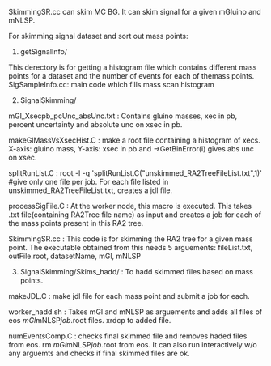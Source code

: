 SkimmingSR.cc can skim MC BG. It can skim signal for a given mGluino and mNLSP.

For skimming signal dataset and sort out mass points:

1) getSignalInfo/

This derectory is for getting a histogram file which contains different mass points for a dataset and the number of events for each of themass points.
SigSampleInfo.cc: main code which fills mass scan histogram

2) SignalSkimming/

mGl_Xsecpb_pcUnc_absUnc.txt : Contains gluino masses, xec in pb, percent uncertainty and absolute unc on xsec in pb.

makeGlMassVsXsecHist.C : make a root file containing a histogram of xecs. X-axis: gluino mass, Y-axis: xsec in pb and ->GetBinError(i) gives abs unc on xsec.

splitRunList.C : root -l -q 'splitRunList.C("unskimmed_RA2TreeFileList.txt",1)'  
#give only one file per job. For each file listed in unskimmed_RA2TreeFileList.txt, creates a jdl file.

processSigFile.C : At the worker node, this macro is executed. This takes .txt file(containing RA2Tree file name) as input and creates a job for each of the mass points present in this RA2 tree.

SkimmingSR.cc : This code is for skimming the RA2 tree for a given mass point. The executable obtained from this needs 5 arguements: fileList.txt, outFile.root, datasetName, mGl, mNLSP

3)  SignalSkimming/Skims_hadd/  : To hadd skimmed files based on mass points.

makeJDL.C : make jdl file for each mass point and submit a job for each.

worker_hadd.sh : Takes mGl and mNLSP as arguements and adds all files of eos *mGl*mNLSP*job*.root files. xrdcp to added file.

numEventsComp.C : checks final skimmed file and removes haded files from eos. rm *mGl*mNLSP*job*.root from eos. It can also run interactively w/o any arguemts and checks if final skimmed files are ok.